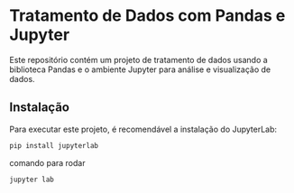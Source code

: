 # Tratamento de Dados com Pandas e Jupyter

Este repositório contém um projeto de tratamento de dados usando a biblioteca Pandas e o ambiente Jupyter para análise e visualização de dados.

## Instalação

Para executar este projeto, é recomendável a instalação do JupyterLab:

```bash
pip install jupyterlab


```
comando para rodar
```bash
jupyter lab
```
